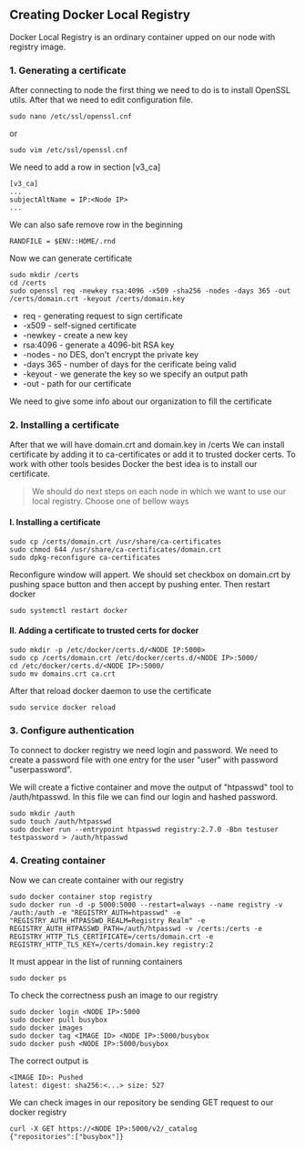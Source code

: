## Creating Docker Local Registry

Docker Local Registry is an ordinary container upped on our node with registry image.

###   1. Generating a certificate

After connecting to node the first thing we need to do is to install OpenSSL utils. After that we need to edit configuration file.

```ShellSession
sudo nano /etc/ssl/openssl.cnf
```
or
```ShellSession
sudo vim /etc/ssl/openssl.cnf
```
We need to add a row in section [v3_ca]
```ShellSession
[v3_ca]
...
subjectAltName = IP:<Node IP>
...
```

We can also safe remove row in the beginning
```ShellSession
RANDFILE = $ENV::HOME/.rnd
```

Now we can generate certificate
```ShellSession
sudo mkdir /certs
cd /certs
sudo openssl req -newkey rsa:4096 -x509 -sha256 -nodes -days 365 -out /certs/domain.crt -keyout /certs/domain.key 
```
 * req - generating request to sign certificate
 * -x509 - self-signed certificate
 * -newkey - create a new key
 *  rsa:4096 - generate a 4096-bit RSA key
 *  -nodes - no DES, don't encrypt the private key
 * -days 365 - number of days for the cerificate being valid
 * -keyout - we generate the key so we specify an output path
 * -out - path for our certificate
 
We need to give some info about our organization to fill the certificate 

### 2. Installing a certificate
After that we will have domain.crt and domain.key in /certs
We can install certificate by adding it to ca-certificates or add it to trusted docker certs.
To work with other tools besides Docker the best idea is to install our certificate.

> We should do next steps on each node in which we want to use our local registry. Choose one of bellow ways

####  I. Installing a certificate
```ShellSession
sudo cp /certs/domain.crt /usr/share/ca-certificates
sudo chmod 644 /usr/share/ca-certificates/domain.crt
sudo dpkg-reconfigure ca-certificates
```
Reconfigure window will appert. We should set checkbox on domain.crt by pushing space button and then accept by pushing enter.
Then restart docker
```ShellSession
sudo systemctl restart docker
```
  
####  II. Adding a certificate to trusted certs for docker
```ShellSession
sudo mkdir -p /etc/docker/certs.d/<NODE IP:5000>
sudo cp /certs/domain.crt /etc/docker/certs.d/<NODE IP>:5000/
cd /etc/docker/certs.d/<NODE IP>:5000/
sudo mv domains.crt ca.crt
```
After that reload docker daemon to use the certificate
```ShellSession
sudo service docker reload
```

### 3. Configure authentication
To connect to docker registry we need login and password. We need to create a password file with one entry for the user "user" with password "userpassword". 
<p>We will create a fictive container and move the output of "htpasswd" tool to /auth/htpasswd. In this file we can find our login and hashed password.</p>

```ShellSession
sudo mkdir /auth
sudo touch /auth/htpasswd
sudo docker run --entrypoint htpasswd registry:2.7.0 -Bbn testuser testpassword > /auth/htpasswd
```

### 4. Creating container
Now we can create container with our registry
```ShellSession
sudo docker container stop registry
sudo docker run -d -p 5000:5000 --restart=always --name registry -v /auth:/auth -e "REGISTRY_AUTH=htpasswd" -e "REGISTRY_AUTH_HTPASSWD_REALM=Registry Realm" -e REGISTRY_AUTH_HTPASSWD_PATH=/auth/htpasswd -v /certs:/certs -e REGISTRY_HTTP_TLS_CERTIFICATE=/certs/domain.crt -e REGISTRY_HTTP_TLS_KEY=/certs/domain.key registry:2
```
It must appear in the list of running containers
```ShellSession
sudo docker ps
```
To check the correctness push an image to our registry
```ShellSession
sudo docker login <NODE IP>:5000
sudo docker pull busybox
sudo docker images
sudo docker tag <IMAGE ID> <NODE IP>:5000/busybox
sudo docker push <NODE IP>:5000/busybox
```
The correct output is
```ShellSession
<IMAGE ID>: Pushed
latest: digest: sha256:<...> size: 527
```
We can check images in our repository be sending GET request to our docker registry
```ShellSession
curl -X GET https://<NODE IP>:5000/v2/_catalog
{"repositories":["busybox"]}
```
